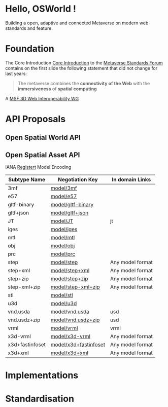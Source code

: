 # Hello, OSWorld !

Building a open, adaptive and connected Metaverse on modern web standards and feature. 

# Foundation  

The Core Introduction [Core Introduction](https://metaverse-standards.org/#slides) to the [Metaverse Standards Forum](https://metaverse-standards.org) contains on the first slide the following statement that did not change for last years:

> The metaverse combines the **connectivity of the Web** with the **immersiveness** of **spatial computing**

A [MSF 3D Web Interoperability WG](https://metaverse-standards.org/domain-groups/3d-web-interoperability/)

# API Proposals

## Open Spatial World API



## Open Spatial Asset API

IANA [Registert](https://www.iana.org/assignments/media-types/media-types.xhtml#model) Model Encoding

| Subtype Name | Negotiation Key | In domain Links |
| --- | --- | --- |
| 3mf | [model/3mf](https://www.iana.org/assignments/media-types/model/3mf) | |
| e57 | [model/e57](https://www.iana.org/assignments/media-types/model/e57) | |
| gltf-binary | [model/gltf-binary](https://www.iana.org/assignments/media-types/model/gltf-binary) | |
| gltf+json | [model/gltf+json](https://www.iana.org/assignments/media-types/model/gltf+json) | |
| JT | [model/JT](https://www.iana.org/assignments/media-types/model/JT) | jt |
| iges | [model/iges](https://www.iana.org/assignments/media-types/model/iges) | |
| mtl | [model/mtl](https://www.iana.org/assignments/media-types/model/mtl) | |
| obj | [model/obj](https://www.iana.org/assignments/media-types/model/obj) | |
| prc | [model/prc](https://www.iana.org/assignments/media-types/model/prc) | |
| step | [model/step](https://www.iana.org/assignments/media-types/model/step) | Any model format |
| step+xml | [model/step+xml](https://www.iana.org/assignments/media-types/model/step+xml) | Any model format |
| step+zip | [model/step+zip](https://www.iana.org/assignments/media-types/model/step-xml+zip) | Any model format |
| step-xml+zip | [model/step-xml+zip](https://www.iana.org/assignments/media-types/model/step-xml+zip) | Any model format |
| stl | [model/stl](https://www.iana.org/assignments/media-types/model/stl) | |
| u3d | [model/u3d](https://www.iana.org/assignments/media-types/model/u3d) | |
| vnd.usda | [model/vnd.usda](https://www.iana.org/assignments/media-types/model/vnd.usda) | usd |
| vnd.usdz+zip | [model/vnd.usdz+zip](https://www.iana.org/assignments/media-types/model/vnd.usdz+zip) | usd |
| vrml | [model/vrml](https://www.iana.org/assignments/media-types/model/vrml) | vrml |
| x3d-vrml | [model/x3d-vrml](https://www.iana.org/assignments/media-types/model/x3d-vrml) | Any model format |
| x3d+fastinfoset | [model/x3d+fastinfoset](https://www.iana.org/assignments/media-types/model/x3d+fastinfoset) | Any model format |
| x3d+xml | [model/x3d+xml](https://www.iana.org/assignments/media-types/model/x3d+xml) | Any model format |

# Implementations

# Standardisation
